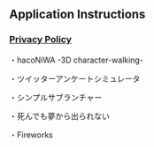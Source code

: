 ## Application Instructions

### [Privacy Policy](https://honda-aco.github.io/honda-aco-apps/privacy-policy-hacoNiWA)

・hacoNiWA -3D character-walking-

・ツイッターアンケートシミュレータ

・シンプルサブランチャー

・死んでも夢から出られない

・Fireworks
